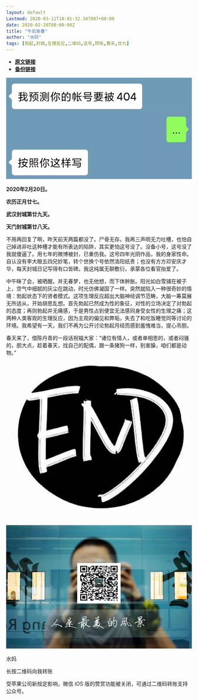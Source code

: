 ```yaml
---
layout: default
Lastmod: 2020-03-11T18:01:32.347807+00:00
date: 2020-02-20T00:00:00Z
title: "午后发春"
author: "水妈"
tags: [勃起,封城,生理反应,二维码,这号,转账,春天,廿九]
---
```


* [**原文链接**](https://mp.weixin.qq.com/s/FQSZY69W4v3N55f1U-eNBA)
* [**备份链接**](http://archive.ph/VCeSP)


![](/images/post/224347865714842394970da987f0f183.jpg)

  

**2020年2月20日。**  

**农历正月廿七。**

**武汉封城第廿九天。**

**天门封城第廿八天。**

不用再回复了啊，昨天前天两篇都没了。尸骨无存。我再三声明无力吐槽，也怕自己掉进非吐这种槽才能有所表达的陷阱，其实更怕这号没了。没备小号，这号没了我就傻逼了。用七年的微博被封，已重伤我。这号四年光阴作品，我的身家性命。自认没有李大眼五四兄妙笔，转个世换个号依然洛阳纸贵；也没有方方邓安庆才华，每天封城日记写得有口皆碑。我这纯属无聊敷衍，承蒙各位看官抬爱了。

  

中午眯了会，被晒醒。并无春梦，也无他想，而下体肿胀。阳光如白雪铺在被子上，空气中细腻的灰尘在跳动，时光仿佛凝固了一样。突然就陷入一种很奇妙的情境：勃起状态下的贤者模式。这项生理反应超出大脑神经调节范畴，大脑一筹莫展无所适从，开始胡思乱想。首先勃起已然成为性的象征，对性的立场决定了对勃起的态度；再则勃起并无痛感，于是男性占到便宜无法感同身受女性的生理之痛；这两种人类客观的生理反应，因为主观的偏见和弊垢，失去了和吃饭睡觉同等讨论的环境。我希望有一天，我们不再为公开讨论勃起月经而感到羞愧难当，提心吊胆。

  

春天来了，借陈丹青的一段话祝福大家：“诸位有情人，或者单相思的，或者闷骚的，胆大点，趁着春天，找自己的配偶，跟一条猪狗一样，别害臊，咱们都是动物。”

  

  

  

![](/images/post/9daf4590a421c18bd45a6af2f037ad73.jpg)

  

![](/images/post/3c010066f574bffaa86f402a6dbd0d77.jpg)

水妈

长按二维码向我转账

受苹果公司新规定影响，微信 iOS 版的赞赏功能被关闭，可通过二维码转账支持公众号。

